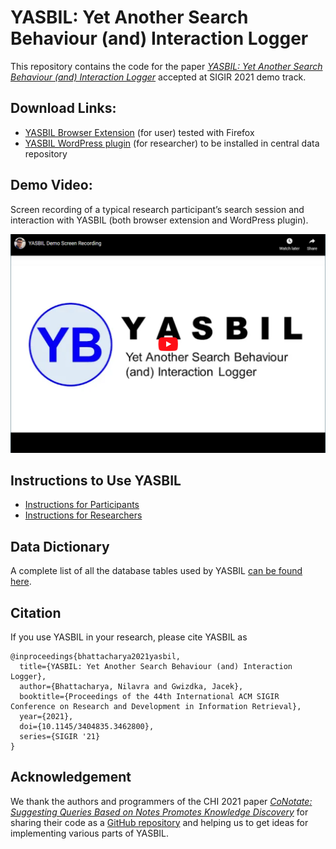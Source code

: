 # YASBIL: Yet Another Search Behaviour (and) Interaction Logger
This repository contains the code for the paper [_YASBIL: Yet Another Search Behaviour (and) Interaction Logger_](https://doi.org/10.1145/3404835.3462800) accepted at SIGIR 2021 demo track.



## Download Links:
* [YASBIL Browser Extension](https://github.com/yasbil/yasbil/raw/main/yasbil-extn-2.0.0.xpi) (for user) tested with Firefox
* [YASBIL WordPress plugin](https://github.com/yasbil/yasbil/raw/main/yasbil-wp-2.0.0.zip) (for researcher) to be installed in central data repository


## Demo Video:
Screen recording of a typical research participant’s search session and
interaction with YASBIL (both browser extension and WordPress plugin).

[![YouTube Video: YASBIL Demo Screen Recording](./resources/yasbil-youtube-thumbnail.png)](http://www.youtube.com/watch?v=-sxQ2Xh_EPo "YASBIL Demo Screen Recording")

## Instructions to Use YASBIL
* [Instructions for Participants](./docs/instructions-participant.md)
* [Instructions for Researchers](./docs/instructions-researcher.md)

## Data Dictionary
A complete list of all the database tables used by YASBIL [can be found here](./docs/data-dictionary.md).




## Citation
If you use YASBIL in your research, please cite YASBIL as
```
@inproceedings{bhattacharya2021yasbil,
  title={YASBIL: Yet Another Search Behaviour (and) Interaction Logger},
  author={Bhattacharya, Nilavra and Gwizdka, Jacek},
  booktitle={Proceedings of the 44th International ACM SIGIR Conference on Research and Development in Information Retrieval},
  year={2021},
  doi={10.1145/3404835.3462800},
  series={SIGIR '21}
}
```

## Acknowledgement
We thank the authors and programmers of the CHI 2021 paper [_CoNotate: Suggesting Queries Based on Notes Promotes Knowledge Discovery_](https://dl.acm.org/doi/10.1145/3411764.3445618) for sharing their code as a [GitHub repository](https://github.com/creativecolab/CHI2021-CoNotate) and helping us to get ideas for implementing various parts of YASBIL.